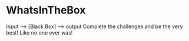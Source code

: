 # WhatsInTheBox
Input -->  [Black Box]  --> output
Complete the challenges and be the very best! Like no one ever was!

